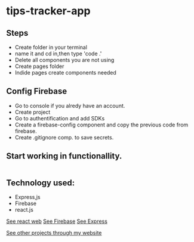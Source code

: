 # tips-tracker-app

## Steps
* Create folder in your terminal
* name it and cd in,then type 'code .'
* Delete all components you are not using
* Create pages folder
* Indide pages create components needed

## Config Firebase
* Go to console if you alredy have an account.
* Create project
* Go to authentification and add SDKs
* Create a firebase-config component and copy the previous code from firebase.
* Create .gitignore comp. to save secrets.

## Start working in functionallity.

![]()

## Technology used:
* Express,js
* Firebase
* react.js

[See react web](https://react.dev/)
[See Firebase](https://firebase.google.com/)
[See Express](https://expressjs.com/)

[See other projects through my website](https://renzosilva.dev/portfolio)
